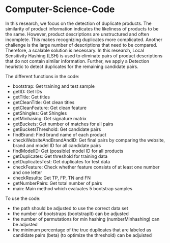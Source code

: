 # Computer-Science-Code
In this research, we focus on the detection of duplicate products. The similarity of product information indicates the likeliness of products to be the same. However, product descriptions are unstructured and often incomplete. This makes recognizing duplicates more complicated. Another challenge is the large number of descriptions that need to be compared. Therefore, a scalable solution is necessary. In this research, Local Sensitivity Hashing (LSH) is used to eliminate pairs of product descriptions that do not contain similar information. Further, we apply a Detection heuristic to detect duplicates for the remaining candidate pairs.

The different functions in the code:
- bootstrap: Get training and test sample 
- getID: Get IDs
- getTitle: Get titles
- getCleanTitle: Get clean titles
- getCleanFeature: Get clean feature 
- getShingles: Get Shingles
- getMinhasing: Get signature matrix
- getBuckets: Get number of matches for all pairs
- getBucketsThreshold: Get candidate pairs
- findBrand: Find brand name of each product
- checkWebsiteAndBrandAndID: Get final pairs by comparing the website, brand and model ID for all candidate pairs
- findModelID: Get (possible) model ID for all products
- getDuplicates: Get threshold for training data
- getDuplicatesTest: Get duplicates for test data
- checkFeature: Check whether feature consists of at least one number and one letter
- checkResults: Get TP, FP, TN and FN
- getNumberPairs: Get total number of pairs
- main: Main method which evaluates 5 bootstrap samples

To use the code:
- the path should be adjusted to use the correct data set
- the number of bootstraps (bootstrapIt) can be adjusted
- the number of permutations for min hashing (numberMinhashing) can be adjusted 
- the minimum percentage of the true duplicates that are labeled as candidate pairs (beta) (to optimize the threshold) can be adjuisted 

